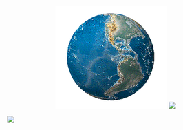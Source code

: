 <p align="center">
<img src="https://github.com/YamSln/YamSln/blob/main/rglobe.gif" /> 
  <img height="180em" src="https://github-readme-stats.vercel.app/api/top-langs/?username=YamSln&theme=noctis_minimus&layout=compact" />
</p>
  
<p align="left">
  <img src="https://capsule-render.vercel.app/api?type=waving&color=0:EEFF00,100:a82da8&height=100&section=footer"/>
</p>
